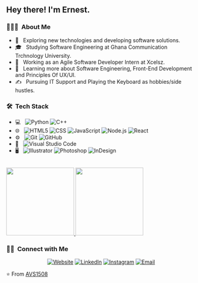 <h2> Hey there! I'm Ernest.</h2>

<h3> 👨🏻‍💻 &nbsp;About Me </h3>

- 🤔 &nbsp; Exploring new technologies and developing software solutions.
- 🎓 &nbsp; Studying Software Engineering at Ghana Communication Trchnology University.
- 💼 &nbsp; Working as an Agile Software Developer Intern at Xcelsz.
- 🌱 &nbsp; Learning more about Software Engineering, Front-End Development and Principles Of UX/UI.
- ✍️ &nbsp; Pursuing IT Support and Playing the Keyboard as hobbies/side hustles.

<h3> 🛠 &nbsp;Tech Stack</h3>

- 💻 &nbsp;
  ![Python](https://img.shields.io/badge/-Python-333333?style=flat&logo=python)
  ![C++](https://img.shields.io/badge/-C++-333333?style=flat&logo=C%2B%2B&logoColor=00599C)
- 🌐 &nbsp;
  ![HTML5](https://img.shields.io/badge/-HTML5-333333?style=flat&logo=HTML5)
  ![CSS](https://img.shields.io/badge/-CSS-333333?style=flat&logo=CSS3&logoColor=1572B6)
  ![JavaScript](https://img.shields.io/badge/-JavaScript-333333?style=flat&logo=javascript)
  ![Node.js](https://img.shields.io/badge/-Node.js-333333?style=flat&logo=node.js)
  ![React](https://img.shields.io/badge/-React-333333?style=flat&logo=react)
- ⚙️ &nbsp;
  ![Git](https://img.shields.io/badge/-Git-333333?style=flat&logo=git)
  ![GitHub](https://img.shields.io/badge/-GitHub-333333?style=flat&logo=github)
- 🔧 &nbsp;
  ![Visual Studio Code](https://img.shields.io/badge/-Visual%20Studio%20Code-333333?style=flat&logo=visual-studio-code&logoColor=007ACC)
- 🖥 &nbsp;
  ![Illustrator](https://img.shields.io/badge/-Illustrator-333333?style=flat&logo=adobe-illustrator)
  ![Photoshop](https://img.shields.io/badge/-Photoshop-333333?style=flat&logo=adobe-photoshop)
  ![InDesign](https://img.shields.io/badge/-InDesign-333333?style=flat&logo=adobe-indesign)

<br/>

<a href="https://github.com/Ernest-Yoyowah">
  <img height="180em" src="https://github-readme-stats.vercel.app/api?username=Ernest-Yoyowah&theme=buefy&show_icons=true" />
  <img height="180em" src="https://github-readme-stats.vercel.app/api/top-langs/?username=Ernest-Yoyowah&theme=buefy&layout=compact" />
</a>

<br/>

<h3> 🤝🏻 &nbsp;Connect with Me </h3>

<p align="center">
  <a href="https://e-yoyowah.netlify.app/"><img alt="Website" src="https://img.shields.io/badge/Website-www.e.yoyowah.netlify.app-blue?style=flat-square&logo=google-chrome"></a>
<a href="https://www.linkedin.com/in/Ernest-Yoyowah/"><img alt="LinkedIn" src="https://img.shields.io/badge/LinkedIn-Ernest%20Yoyowah-blue?style=flat-square&logo=linkedin"></a>
<a href="https://www.instagram.com/ernest_yoyowah_jnr/"><img alt="Instagram" src="https://img.shields.io/badge/Instagram-ernest_yoyowah_jnr_-blue?style=flat-square&logo=instagram"></a>
<a href="mailto:ernestniiyoyowah@gmail.com"><img alt="Email" src="https://img.shields.io/badge/Email-ernestniiyoyowah@gmail.com-blue?style=flat-square&logo=gmail"></a>
</p>

⭐️ From [AVS1508](https://github.com/AVS1508)
